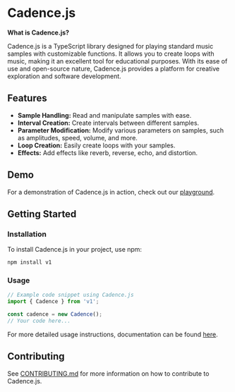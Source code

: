 # Cadence.js

**What is Cadence.js?**

Cadence.js is a TypeScript library designed for playing standard music samples with customizable functions. It allows you to create loops with music, making it an excellent tool for educational purposes. With its ease of use and open-source nature, Cadence.js provides a platform for creative exploration and software development.

## Features

- **Sample Handling:** Read and manipulate samples with ease.
- **Interval Creation:** Create intervals between different samples.
- **Parameter Modification:** Modify various parameters on samples, such as amplitudes, speed, volume, and more.
- **Loop Creation:** Easily create loops with your samples.
- **Effects:** Add effects like reverb, reverse, echo, and distortion.

## Demo

For a demonstration of Cadence.js in action, check out our [playground](https://timothee-durand.github.io/cadence/).

## Getting Started

### Installation

To install Cadence.js in your project, use npm:

```bash
npm install v1
```

### Usage

```typescript
// Example code snippet using Cadence.js
import { Cadence } from 'v1';

const cadence = new Cadence();
// Your code here...
```

For more detailed usage instructions, documentation can be found [here](link-to-documentation).

## Contributing

See [CONTRIBUTING.md](link-to-contributing) for more information on how to contribute to Cadence.js.
